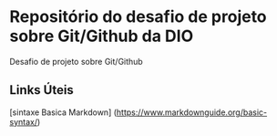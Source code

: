 #  Repositório  do desafio de projeto sobre Git/Github da DIO
Desafio de projeto sobre Git/Github 

## Links Úteis
[sintaxe Basica Markdown] (https://www.markdownguide.org/basic-syntax/)

